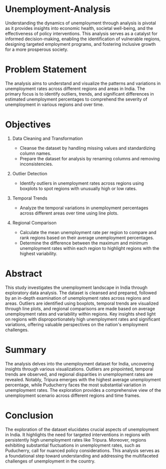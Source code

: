 # Unemployment-Analysis
Understanding the dynamics of unemployment through analysis is pivotal as it provides insights into economic health, societal well-being, and the effectiveness of policy interventions. This analysis serves as a catalyst for informed decision-making, enabling the identification of vulnerable regions, designing targeted employment programs, and fostering inclusive growth for a more prosperous society.

# Problem Statement
The analysis aims to understand and visualize the patterns and variations in unemployment rates across different regions and areas in India. The primary focus is to identify outliers, trends, and significant differences in estimated unemployment percentages to comprehend the severity of unemployment in various regions and over time.

# Objectives
1. Data Cleaning and Transformation
   - Cleanse the dataset by handling missing values and standardizing column names.
   - Prepare the dataset for analysis by renaming columns and removing inconsistencies.

2. Outlier Detection
   - Identify outliers in unemployment rates across regions using boxplots to spot regions with unusually high or low rates.

3. Temporal Trends
   - Analyze the temporal variations in unemployment percentages across different areas over time using line plots.

4. Regional Comparison
   - Calculate the mean unemployment rate per region to compare and rank regions based on their average unemployment percentages.
   - Determine the difference between the maximum and minimum unemployment rates within each region to highlight regions with the highest variability.

# Abstract
This study investigates the unemployment landscape in India through exploratory data analysis. The dataset is cleansed and prepared, followed by an in-depth examination of unemployment rates across regions and areas. Outliers are identified using boxplots, temporal trends are visualized through line plots, and regional comparisons are made based on average unemployment rates and variability within regions. Key insights shed light on regions with disproportionately high unemployment rates and significant variations, offering valuable perspectives on the nation's employment challenges.

# Summary
The analysis delves into the unemployment dataset for India, uncovering insights through various visualizations. Outliers are pinpointed, temporal trends are observed, and regional disparities in unemployment rates are revealed. Notably, Tripura emerges with the highest average unemployment percentage, while Puducherry faces the most substantial variation in unemployment rates. The exploration provides a comprehensive view of the unemployment scenario across different regions and time frames.

# Conclusion
The exploration of the dataset elucidates crucial aspects of unemployment in India. It highlights the need for targeted interventions in regions with persistently high unemployment rates like Tripura. Moreover, regions exhibiting substantial fluctuations in unemployment rates, such as Puducherry, call for nuanced policy considerations. This analysis serves as a foundational step toward understanding and addressing the multifaceted challenges of unemployment in the country.
